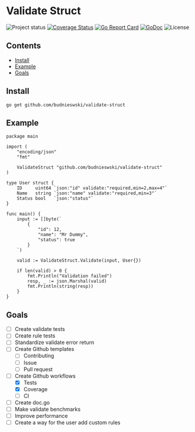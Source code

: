 # Validate Struct
![Project status](https://img.shields.io/badge/version-0.1.0-green.svg)
[![Coverage Status](https://coveralls.io/repos/github/budnieswski/validate-struct/badge.svg?branch=main)](https://coveralls.io/github/budnieswski/validate-struct?branch=main)
[![Go Report Card](https://goreportcard.com/badge/github.com/budnieswski/validate-struct)](https://goreportcard.com/report/github.com/budnieswski/validate-struct)
[![GoDoc](https://godoc.org/github.com/budnieswski/validate-struct?status.svg)](https://pkg.go.dev/github.com/budnieswski/validate-struct)
![License](https://img.shields.io/dub/l/vibe-d.svg)


## Contents
- [Install](#install)
- [Example](#example)
- [Goals](#goals)

## Install
```
go get github.com/budnieswski/validate-struct
```

## Example
```golang
package main

import (
	"encoding/json"
	"fmt"

	ValidateStruct "github.com/budnieswski/validate-struct"
)

type User struct {
	ID     uint64 `json:"id" validate:"required,min=2,max=4"`
	Name   string `json:"name" validate:"required,min=3"`
	Status bool   `json:"status"`
}

func main() {
	input := []byte(`
		{
			"id": 12,
			"name": "Mr Dummy",
			"status": true
		}
	`)

	valid := ValidateStruct.Validate(input, User{})

	if len(valid) > 0 {
		fmt.Println("Validation failed")
		resp, _ := json.Marshal(valid)
		fmt.Println(string(resp))
	}
}
```

## Goals
- [ ] Create validate tests
- [ ] Create rule tests
- [ ] Standardize validate error return
- [ ] Create Github templates
	- [ ] Contributing
	- [ ] Issue
	- [ ] Pull request
- [ ] Create Github workflows
	- [X] Tests
	- [X] Coverage
	- [ ] CI
- [ ] Create doc.go
- [ ] Make validate benchmarks
- [ ] Improve performance
- [ ] Create a way for the user add custom rules